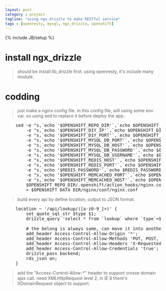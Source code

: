 ```yaml
---
layout: post
category : project
tagline: "using ngx_drizzle to make RESTful service"
tags : [openresty, mysql, ngx_drizzle, openshift]
---
```

{% include JB/setup %}

# install ngx_drizzle
> should be install lib_drizzle first.
> using openresty, it's include many module.

# codding
> just make a nginx config file.
> in this config file, will using some env var. so using sed to replace it before deploy the app.

<pre>
    sed -e "s,`echo '$OPENSHIFT_REPO_DIR'`,`echo $OPENSHIFT_REPO_DIR`," \
        -e "s,`echo '$OPENSHIFT_DIY_IP'`,`echo $OPENSHIFT_DIY_IP`," \
        -e "s,`echo '$OPENSHIFT_DIY_PORT'`,`echo $OPENSHIFT_DIY_PORT`," \
        -e "s,`echo '$OPENSHIFT_MYSQL_DB_PORT'`,`echo $OPENSHIFT_MYSQL_DB_PORT`," \
        -e "s,`echo '$OPENSHIFT_MYSQL_DB_HOST'`,`echo $OPENSHIFT_MYSQL_DB_HOST`," \
        -e "s,`echo '$OPENSHIFT_MYSQL_DB_PASSWORD'`,`echo $OPENSHIFT_MYSQL_DB_PASSWORD`," \
        -e "s,`echo '$OPENSHIFT_MYSQL_DB_USERNAME'`,`echo $OPENSHIFT_MYSQL_DB_USERNAME`," \
        -e "s,`echo '$OPENSHIFT_REDIS_HOST'`,`echo $OPENSHIFT_REDIS_HOST`," \
        -e "s,`echo '$OPENSHIFT_REDIS_PORT'`,`echo $OPENSHIFT_REDIS_PORT`," \
        -e "s,`echo '$REDIS_PASSWORD'`,`echo $REDIS_PASSWORD`," \
        -e "s,`echo '$OPENSHIFT_MEMCACHED_PORT'`,`echo $OPENSHIFT_MEMCACHED_PORT`," \
        -e "s,`echo '$OPENSHIFT_MEMCACHED_HOST'`,`echo $OPENSHIFT_MEMCACHED_HOST`," \
        $OPENSHIFT_REPO_DIR/.openshift/action_hooks/nginx.conf.template \
        > $OPENSHIFT_DATA_DIR/nginx/conf/nginx.conf
</pre>

> build every api by define location, output to JSON format.
<pre>
    location ~ '/api/lookup/([a-z0-9_]+)' {
        set_quote_sql_str $type $1;
        drizzle_query 'select * from `lookup` where `type`=$type';

        # the belong is always same, can move it into another template file, and include it.
        add_header Access-Control-Allow-Origin '*';
        add_header Access-Control-Allow-Methods 'PUT, POST, GET, OPTIONS';
        add_header Access-Control-Allow-Headers 'X-Requested-With';
        add_header Access-Control-Allow-Credentials 'true';
        drizzle_pass backend;
        rds_json on;
    }
</pre>

> add the "Access-Control-Allow-*" header to support crosse domain ajax call.
> need XMLHttpRequest level 2, in IE 8 there's XDomainRequest object to support.